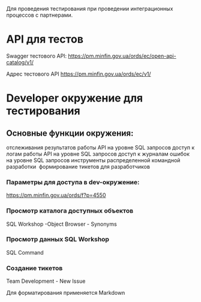 Для проведения тестирования при проведении интеграционных процессов с партнерами.

# API для тестов
Swagger тестового API: https://pm.minfin.gov.ua/ords/ec/open-api-catalog/v1/

Адрес тестового API https://pm.minfin.gov.ua/ords/ec/v1/

# Developer окружение для тестирования
## Основные функции окружения:

отслеживания результатов работы API на уровне SQL запросов
доступ к логам работы API на уровне SQL запросов
доступ к журналам ошибок на уровне SQL запросов
инструменты распределенной командной разработки 
формирование тикетов для разработчиков

### Параметры для доступа в dev-окружение:

https://pm.minfin.gov.ua/ords/f?p=4550

### Просмотр каталога доступных объектов 
SQL Workshop -Object Browser - Synonyms 

### Просмотр данных SQL Workshop 
SQL Command

### Создание тикетов  
Team Development - New Issue 

Для форматирования применяется Markdown

